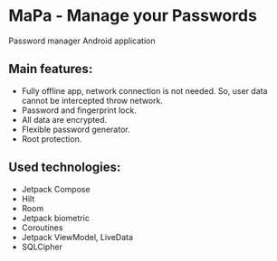 # MaPa - Manage your Passwords
Password manager Android application

## Main features:
- Fully offline app, network connection is not needed. So, user data cannot be intercepted throw network.
- Password and fingerprint lock.
- All data are encrypted.
- Flexible password generator.
- Root protection.

## Used technologies:
- Jetpack Compose
- Hilt
- Room
- Jetpack biometric
- Coroutines
- Jetpack ViewModel, LiveData
- SQLCipher
